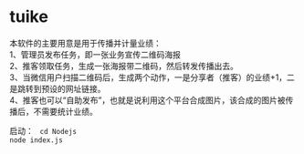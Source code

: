# tuike
本软件的主要用意是用于传播并计量业绩：<br>
1、管理员发布任务，即一张业务宣传二维码海报<br>
2、推客领取任务，生成一张海报带二维码，然后转发传播出去。<br>
3、当微信用户扫描二维码后，生成两个动作，一是分享者（推客）的业绩+1，二是跳转到预设的网址链接。<br>
4、推客也可以“自助发布”，也就是说利用这个平台合成图片，该合成的图片被传播后，不需要统计业绩。<br>

启动：
`
cd Nodejs`
<br>
`
node index.js
`